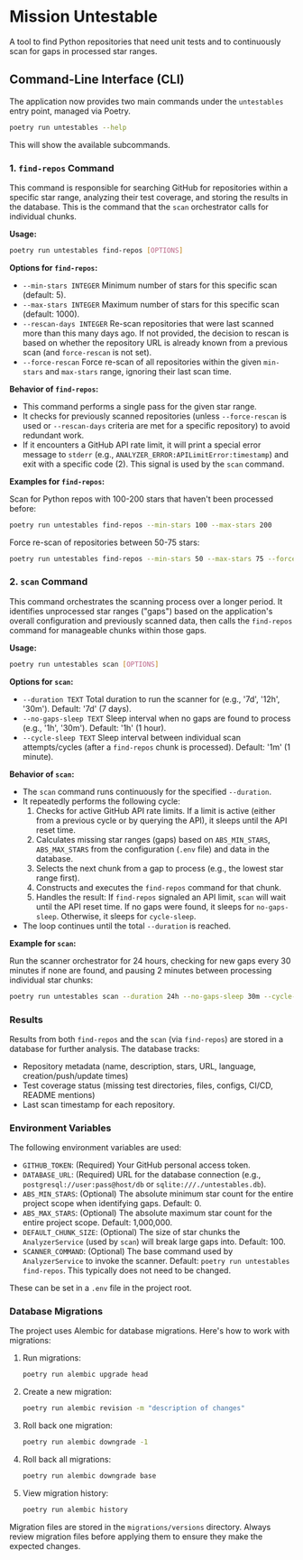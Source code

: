 # Mission Untestable

A tool to find Python repositories that need unit tests and to continuously scan for gaps in processed star ranges.

## Command-Line Interface (CLI)

The application now provides two main commands under the `untestables` entry point, managed via Poetry.

```sh
poetry run untestables --help
```

This will show the available subcommands.

### 1. `find-repos` Command

This command is responsible for searching GitHub for repositories within a specific star range, analyzing their test coverage, and storing the results in the database. This is the command that the `scan` orchestrator calls for individual chunks.

**Usage:**

```sh
poetry run untestables find-repos [OPTIONS]
```

**Options for `find-repos`:**

- `--min-stars INTEGER` Minimum number of stars for this specific scan (default: 5).
- `--max-stars INTEGER` Maximum number of stars for this specific scan (default: 1000).
- `--rescan-days INTEGER` Re-scan repositories that were last scanned more than this many days ago. If not provided, the decision to rescan is based on whether the repository URL is already known from a previous scan (and `force-rescan` is not set).
- `--force-rescan` Force re-scan of all repositories within the given `min-stars` and `max-stars` range, ignoring their last scan time.

**Behavior of `find-repos`:**

- This command performs a single pass for the given star range.
- It checks for previously scanned repositories (unless `--force-rescan` is used or `--rescan-days` criteria are met for a specific repository) to avoid redundant work.
- If it encounters a GitHub API rate limit, it will print a special error message to `stderr` (e.g., `ANALYZER_ERROR:APILimitError:timestamp`) and exit with a specific code (2). This signal is used by the `scan` command.

**Examples for `find-repos`:**

Scan for Python repos with 100-200 stars that haven't been processed before:

```sh
poetry run untestables find-repos --min-stars 100 --max-stars 200
```

Force re-scan of repositories between 50-75 stars:

```sh
poetry run untestables find-repos --min-stars 50 --max-stars 75 --force-rescan
```

### 2. `scan` Command

This command orchestrates the scanning process over a longer period. It identifies unprocessed star ranges ("gaps") based on the application's overall configuration and previously scanned data, then calls the `find-repos` command for manageable chunks within those gaps.

**Usage:**

```sh
poetry run untestables scan [OPTIONS]
```

**Options for `scan`:**

- `--duration TEXT` Total duration to run the scanner for (e.g., '7d', '12h', '30m'). Default: '7d' (7 days).
- `--no-gaps-sleep TEXT` Sleep interval when no gaps are found to process (e.g., '1h', '30m'). Default: '1h' (1 hour).
- `--cycle-sleep TEXT` Sleep interval between individual scan attempts/cycles (after a `find-repos` chunk is processed). Default: '1m' (1 minute).

**Behavior of `scan`:**

- The `scan` command runs continuously for the specified `--duration`.
- It repeatedly performs the following cycle:
  1. Checks for active GitHub API rate limits. If a limit is active (either from a previous cycle or by querying the API), it sleeps until the API reset time.
  2. Calculates missing star ranges (gaps) based on `ABS_MIN_STARS`, `ABS_MAX_STARS` from the configuration (`.env` file) and data in the database.
  3. Selects the next chunk from a gap to process (e.g., the lowest star range first).
  4. Constructs and executes the `find-repos` command for that chunk.
  5. Handles the result: If `find-repos` signaled an API limit, `scan` will wait until the API reset time. If no gaps were found, it sleeps for `no-gaps-sleep`. Otherwise, it sleeps for `cycle-sleep`.
- The loop continues until the total `--duration` is reached.

**Example for `scan`:**

Run the scanner orchestrator for 24 hours, checking for new gaps every 30 minutes if none are found, and pausing 2 minutes between processing individual star chunks:

```sh
poetry run untestables scan --duration 24h --no-gaps-sleep 30m --cycle-sleep 2m
```

### Results

Results from both `find-repos` and the `scan` (via `find-repos`) are stored in a database for further analysis. The database tracks:

- Repository metadata (name, description, stars, URL, language, creation/push/update times)
- Test coverage status (missing test directories, files, configs, CI/CD, README mentions)
- Last scan timestamp for each repository.

### Environment Variables

The following environment variables are used:

- `GITHUB_TOKEN`: (Required) Your GitHub personal access token.
- `DATABASE_URL`: (Required) URL for the database connection (e.g., `postgresql://user:pass@host/db` or `sqlite:///./untestables.db`).
- `ABS_MIN_STARS`: (Optional) The absolute minimum star count for the entire project scope when identifying gaps. Default: 0.
- `ABS_MAX_STARS`: (Optional) The absolute maximum star count for the entire project scope. Default: 1,000,000.
- `DEFAULT_CHUNK_SIZE`: (Optional) The size of star chunks the `AnalyzerService` (used by `scan`) will break large gaps into. Default: 100.
- `SCANNER_COMMAND`: (Optional) The base command used by `AnalyzerService` to invoke the scanner. Default: `poetry run untestables find-repos`. This typically does not need to be changed.

These can be set in a `.env` file in the project root.

### Database Migrations

The project uses Alembic for database migrations. Here's how to work with migrations:

1. Run migrations:

   ```sh
   poetry run alembic upgrade head
   ```

2. Create a new migration:

   ```sh
   poetry run alembic revision -m "description of changes"
   ```

3. Roll back one migration:

   ```sh
   poetry run alembic downgrade -1
   ```

4. Roll back all migrations:

   ```sh
   poetry run alembic downgrade base
   ```

5. View migration history:
   ```sh
   poetry run alembic history
   ```

Migration files are stored in the `migrations/versions` directory. Always review migration files before applying them to ensure they make the expected changes.
